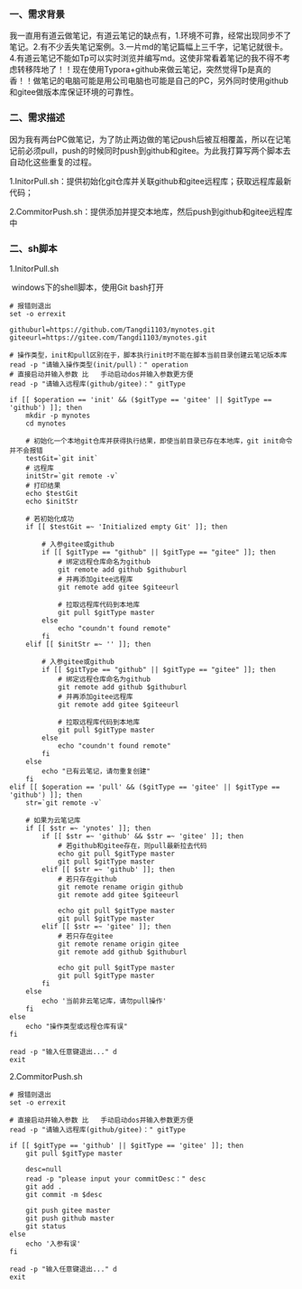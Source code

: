 ### 一、需求背景

​		我一直用有道云做笔记，有道云笔记的缺点有，1.环境不可靠，经常出现同步不了笔记。2.有不少丢失笔记案例。3.一片md的笔记篇幅上三千字，记笔记就很卡。4.有道云笔记不能如Tp可以实时浏览并编写md。这使非常看着笔记的我不得不考虑转移阵地了！！现在使用Typora+github来做云笔记，突然觉得Tp是真的香！！做笔记的电脑可能是用公司电脑也可能是自己的PC，另外同时使用github和gitee做版本库保证环境的可靠性。

### 二、需求描述

​		因为我有两台PC做笔记，为了防止两边做的笔记push后被互相覆盖，所以在记笔记前必须pull，push的时候同时push到github和gitee。为此我打算写两个脚本去自动化这些重复的过程。

​		1.InitorPull.sh：提供初始化git仓库并关联github和gitee远程库；获取远程库最新代码；

​		2.CommitorPush.sh：提供添加并提交本地库，然后push到github和gitee远程库中

### 二、sh脚本

1.InitorPull.sh

​	windows下的shell脚本，使用Git bash打开

```shell
# 报错则退出
set -o errexit

githuburl=https://github.com/Tangdi1103/mynotes.git
giteeurl=https://gitee.com/Tangdi1103/mynotes.git

# 操作类型，init和pull区别在于，脚本执行init时不能在脚本当前目录创建云笔记版本库
read -p "请输入操作类型(init/pull)：" operation
# 直接启动并输入参数	比	手动启动dos并输入参数更方便
read -p "请输入远程库(github/gitee)：" gitType

if [[ $operation == 'init' && ($gitType == 'gitee' || $gitType == 'github') ]]; then
	mkdir -p mynotes
	cd mynotes

	# 初始化一个本地git仓库并获得执行结果，即使当前目录已存在本地库，git init命令并不会报错
	testGit=`git init`
	# 远程库
	initStr=`git remote -v`
	# 打印结果
	echo $testGit
	echo $initStr

	# 若初始化成功
	if [[ $testGit =~ 'Initialized empty Git' ]]; then

		# 入参gitee或github
		if [[ $gitType == "github" || $gitType == "gitee" ]]; then
			# 绑定远程仓库命名为github
			git remote add github $githuburl
			# 并再添加gitee远程库
			git remote add gitee $giteeurl

			# 拉取远程库代码到本地库
			git pull $gitType master
		else
			echo "coundn't found remote"
		fi
	elif [[ $initStr =~ '' ]]; then
		
		# 入参gitee或github
		if [[ $gitType == "github" || $gitType == "gitee" ]]; then
			# 绑定远程仓库命名为github
			git remote add github $githuburl
			# 并再添加gitee远程库
			git remote add gitee $giteeurl

			# 拉取远程库代码到本地库
			git pull $gitType master
		else
			echo "coundn't found remote"
		fi
	else
		echo "已有云笔记，请勿重复创建"
	fi
elif [[ $operation == 'pull' && ($gitType == 'gitee' || $gitType == 'github') ]]; then
	str=`git remote -v`

	# 如果为云笔记库
	if [[ $str =~ 'ynotes' ]]; then
		if [[ $str =~ 'github' && $str =~ 'gitee' ]]; then
			# 若github和gitee存在，则pull最新拉去代码
			echo git pull $gitType master
			git pull $gitType master
		elif [[ $str =~ 'github' ]]; then
			# 若只存在github
			git remote rename origin github
			git remote add gitee $giteeurl

			echo git pull $gitType master
			git pull $gitType master
		elif [[ $str =~ 'gitee' ]]; then
			# 若只存在gitee
			git remote rename origin gitee
			git remote add github $githuburl

			echo git pull $gitType master
			git pull $gitType master
		fi
	else
		echo '当前非云笔记库，请勿pull操作'
	fi
else
	echo "操作类型或远程仓库有误"
fi

read -p "输入任意键退出..." d
exit
```

2.CommitorPush.sh

```shell
# 报错则退出
set -o errexit

# 直接启动并输入参数	比	手动启动dos并输入参数更方便
read -p "请输入远程库(github/gitee)：" gitType

if [[ $gitType == 'github' || $gitType == 'gitee' ]]; then
	git pull $gitType master

	desc=null
	read -p "please input your commitDesc：" desc
	git add .
	git commit -m $desc

	git push gitee master
	git push github master
	git status
else
	echo '入参有误'
fi

read -p "输入任意键退出..." d
exit
```


